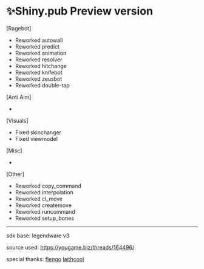 # ✨Shiny.pub Preview version
 [Ragebot]

- Reworked autowall
- Reworked predict
- Reworked animation
- Reworked resolver
- Reworked hitchange
- Reworked knifebot
- Reworked zeusbot
- Reworked double-tap


 [Anti Aim]
 
- 


 [Visuals]
 
 - Fixed skinchanger
 - Fixed viewmodel 

 [Misc]
 
- 


 [Other]
 
 - Reworked copy_command
 - Reworked interpolation
 - Reworked cl_move
 - Reworked createmove
 - Reworked runcommand
 - Reworked setup_bones
 
 
 ---------------------------------
 
 sdk base: legendware v3
 
 source used: https://yougame.biz/threads/164496/
 
 special thanks:
 [flengo](https://yougame.biz/members/969909/)
 [laithcool](https://yougame.biz/members/425150/)

 
 

